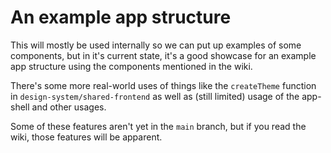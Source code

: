 # An example app structure

This will mostly be used internally so we can put up examples of some components, but in it's current state, it's a good showcase for an example app structure using the components mentioned in the wiki.

There's some more real-world uses of things like the `createTheme` function in `design-system/shared-frontend` as well as (still limited) usage of the app-shell and other usages.

Some of these features aren't yet in the `main` branch, but if you read the wiki, those features will be apparent.
